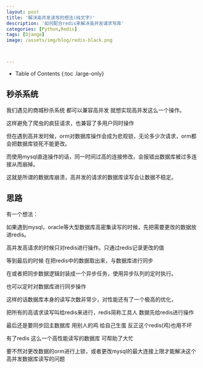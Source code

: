 ```yaml
---
layout: post
title: '解决高并发读写的想法(纯文字)'
description: '如何配合redis来解决高并发请求写库'
categories: [Python,Redis]
tags: [Django]
image: /assets/img/blog/redis-black.png



---
```


- Table of Contents
{:toc .large-only}

## 秒杀系统

我们遇见的商城秒杀系统 都可以兼容高并发  就想实现高并发这么一个操作。

这样避免了爬虫的疯狂请求，也兼容了多用户同时操作

但在遇到高并发时候，orm对数据库操作会成为悲观锁，无论多少次请求，orm都会把数据库锁死不能更改。

而使用mysql直连操作的话，同一时间过高的连接修改，会报错出数据库被过多连接从而崩掉。

这就是所谓的数据库崩溃，高并发的请求的数据库读写会让数据不稳定。

## 思路

有一个想法：

如果遇到mysql，oracle等大型数据库高密集读写的时候，先把需要更改的数据放进redis。

高并发高请求的时候只对redis进行操作。只通过redis记录更改的值

等到最后的时候 在把redis中的数据取出来，与数据库进行同步

在或者把同步数据逻辑封装成一个异步任务，使用异步队列的定时执行。

也可以定时对数据库进行同步操作

这样的话数据库本身的读写次数非常少，对性能还有了一个极高的优化，

把所有的高请求读写叫给redis来进行，redis简称工具人  数据先给redis进行操作

最后还是要同步回主数据库 用别人的鸡 给自己生蛋  反正这个redis(鸡)也用不坏

有了redis 这么一个高性能读写的数据库 可帮助了大忙

要不然对更改数据的orm进行上锁，或者更改mysql的最大连接上限才能解决这个高并发数据库读写的问题



